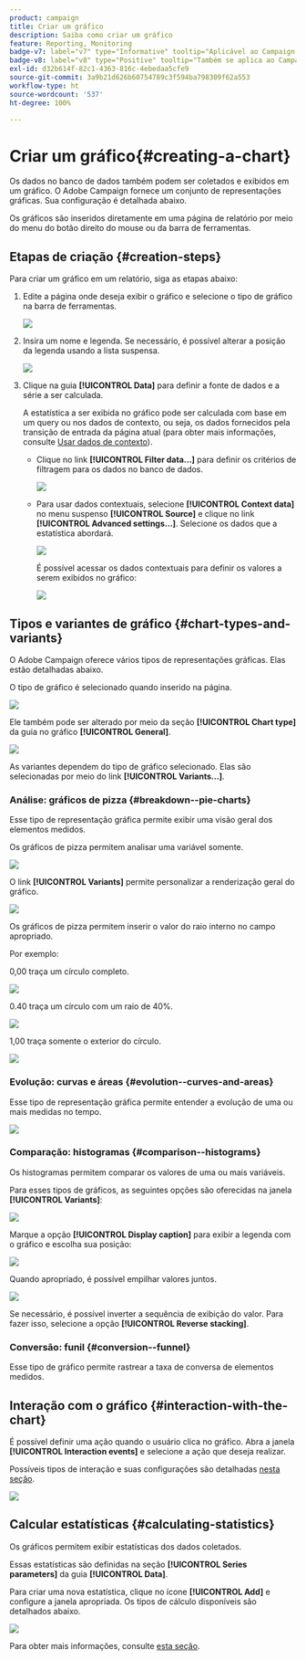```yaml
---
product: campaign
title: Criar um gráfico
description: Saiba como criar um gráfico
feature: Reporting, Monitoring
badge-v7: label="v7" type="Informative" tooltip="Aplicável ao Campaign Classic v7"
badge-v8: label="v8" type="Positive" tooltip="Também se aplica ao Campaign v8"
exl-id: d32b614f-82c1-4363-816c-4ebedaa5cfe9
source-git-commit: 3a9b21d626b60754789c3f594ba798309f62a553
workflow-type: ht
source-wordcount: '537'
ht-degree: 100%

---
```


# Criar um gráfico{#creating-a-chart}



Os dados no banco de dados também podem ser coletados e exibidos em um gráfico. O Adobe Campaign fornece um conjunto de representações gráficas. Sua configuração é detalhada abaixo.

Os gráficos são inseridos diretamente em uma página de relatório por meio do menu do botão direito do mouse ou da barra de ferramentas.

## Etapas de criação {#creation-steps}

Para criar um gráfico em um relatório, siga as etapas abaixo:

1. Edite a página onde deseja exibir o gráfico e selecione o tipo de gráfico na barra de ferramentas.

   ![](assets/s_advuser_report_page_activity_04.png)

1. Insira um nome e legenda. Se necessário, é possível alterar a posição da legenda usando a lista suspensa.

   ![](assets/s_ncs_advuser_report_wizard_018.png)

1. Clique na guia **[!UICONTROL Data]** para definir a fonte de dados e a série a ser calculada.

   A estatística a ser exibida no gráfico pode ser calculada com base em um query ou nos dados de contexto, ou seja, os dados fornecidos pela transição de entrada da página atual (para obter mais informações, consulte [Usar dados de contexto](../../reporting/using/using-the-context.md#using-context-data)).

   * Clique no link **[!UICONTROL Filter data...]** para definir os critérios de filtragem para os dados no banco de dados.

     ![](assets/reporting_graph_add_filter.png)

   * Para usar dados contextuais, selecione **[!UICONTROL Context data]** no menu suspenso **[!UICONTROL Source]** e clique no link **[!UICONTROL Advanced settings...]**. Selecione os dados que a estatística abordará.

     ![](assets/reporting_graph_from_context.png)

     É possível acessar os dados contextuais para definir os valores a serem exibidos no gráfico:

     ![](assets/reporting_graph_select-from_context.png)

## Tipos e variantes de gráfico {#chart-types-and-variants}

O Adobe Campaign oferece vários tipos de representações gráficas. Elas estão detalhadas abaixo.

O tipo de gráfico é selecionado quando inserido na página.

![](assets/s_advuser_report_page_activity_04.png)

Ele também pode ser alterado por meio da seção **[!UICONTROL Chart type]** da guia no gráfico **[!UICONTROL General]**.

![](assets/reporting_change_graph_type.png)

As variantes dependem do tipo de gráfico selecionado. Elas são selecionadas por meio do link **[!UICONTROL Variants...]**.

### Análise: gráficos de pizza {#breakdown--pie-charts}

Esse tipo de representação gráfica permite exibir uma visão geral dos elementos medidos.

Os gráficos de pizza permitem analisar uma variável somente.

![](assets/reporting_graph_type_sector_1.png)

O link **[!UICONTROL Variants]** permite personalizar a renderização geral do gráfico.

![](assets/reporting_graph_type_sector_2.png)

Os gráficos de pizza permitem inserir o valor do raio interno no campo apropriado.

Por exemplo:

0,00 traça um círculo completo.

![](assets/s_ncs_advuser_report_sector_exple1.png)

0.40 traça um círculo com um raio de 40%.

![](assets/s_ncs_advuser_report_sector_exple2.png)

1,00 traça somente o exterior do círculo.

![](assets/s_ncs_advuser_report_sector_exple3.png)

### Evolução: curvas e áreas {#evolution--curves-and-areas}

Esse tipo de representação gráfica permite entender a evolução de uma ou mais medidas no tempo.

![](assets/reporting_graph_type_curve.png)

### Comparação: histogramas {#comparison--histograms}

Os histogramas permitem comparar os valores de uma ou mais variáveis.

Para esses tipos de gráficos, as seguintes opções são oferecidas na janela **[!UICONTROL Variants]**:

![](assets/reporting_select_graph_var.png)

Marque a opção **[!UICONTROL Display caption]** para exibir a legenda com o gráfico e escolha sua posição:

![](assets/reporting_select_graph_legend.png)

Quando apropriado, é possível empilhar valores juntos.

![](assets/reporting_graph_type_histo.png)

Se necessário, é possível inverter a sequência de exibição do valor. Para fazer isso, selecione a opção **[!UICONTROL Reverse stacking]**.

### Conversão: funil {#conversion--funnel}

Esse tipo de gráfico permite rastrear a taxa de conversa de elementos medidos.

## Interação com o gráfico {#interaction-with-the-chart}

É possível definir uma ação quando o usuário clica no gráfico. Abra a janela **[!UICONTROL Interaction events]** e selecione a ação que deseja realizar.

Possíveis tipos de interação e suas configurações são detalhadas [nesta seção](../../web/using/static-elements-in-a-web-form.md#inserting-html-content).

![](assets/s_ncs_advuser_report_wizard_017.png)

## Calcular estatísticas {#calculating-statistics}

Os gráficos permitem exibir estatísticas dos dados coletados.

Essas estatísticas são definidas na seção **[!UICONTROL Series parameters]** da guia **[!UICONTROL Data]**.

Para criar uma nova estatística, clique no ícone **[!UICONTROL Add]** e configure a janela apropriada. Os tipos de cálculo disponíveis são detalhados abaixo.

![](assets/reporting_add_statistics.png)

Para obter mais informações, consulte [esta seção](../../reporting/using/using-the-descriptive-analysis-wizard.md#statistics-calculation).
